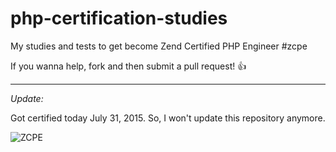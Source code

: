 php-certification-studies
=========================

My studies and tests to get become Zend Certified PHP Engineer #zcpe

If you wanna help, fork and then submit a pull request!
:thumbsup:

---

*Update:*

Got certified today July 31, 2015. So, I won't update this repository anymore.

![ZCPE](http://static.zend.com/cmsdata/training-images/logos/zce-php-engineer-logo-s.jpg)
